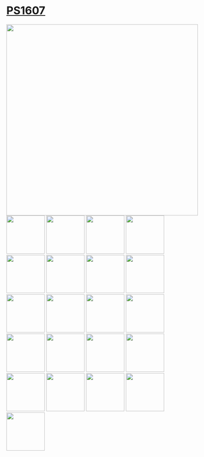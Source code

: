 # [PS1607](https://g.dev/PS1607)
<p float="left">
  <img src="https://www.gstatic.com/devrel-devsite/prod/vc1297c14e883386d1f62a6331e02f40717d89cc8c6640263fbfdb91f0f9a5401/developers/images/lockup.svg" width="500" />
  <img src="https://developers.google.com/static/profile/badges/profile/created-profile/created_profile.svg" width="100" />
  <img src="https://developers.google.com/static/profile/badges/playlists/android/android-basics-kotlin-pathway-one/badge.svg" width="100" /> 
  <img src="https://developers.google.com/static/profile/badges/codelabs/first-codelab/badge.svg" width="100" />
  <img src="https://developers.google.com/static/profile/badges/playlists/android/android-basics-kotlin-pathway-two/android-basics-kotlin-pathway-two.svg" width="100" />
  <img src="https://developers.google.com/static/profile/badges/playlists/android/android-basics-kotlin-pathway-three/android-basics-kotlin-pathway-three.svg" width="100" />
  <img src="https://developers.google.com/static/profile/badges/playlists/first-playlist/badge.svg" width="100" />
  <img src="https://developers.google.com/static/profile/badges/playlists/android/android-basics-kotlin-pathway-four/android-basics-kotlin-pathway-four.svg" width="100" />
  <img src="https://developers.google.com/static/profile/badges/playlists/android/android-basics-kotlin-unit-2-pathway-1/badge.svg" width="100" />
  <img src="https://developers.google.com/static/profile/badges/playlists/android/android-basics-kotlin-unit-2-pathway-2/badge.svg" width="100" />
  <img src="https://developers.google.com/static/profile/badges/playlists/android/android-basics-kotlin-unit-2-pathway-3/badge.svg" width="100" />
  <img src="https://developers.google.com/static/profile/badges/playlists/android/android-basics-kotlin-unit-3-pathway-1/badge.svg" width="100" />
  <img src="https://developers.google.com/static/profile/badges/playlists/android/android-basics-kotlin-unit-3-pathway-2/badge.svg" width="100" />
  <img src="https://developers.google.com/static/profile/badges/playlists/android/android-basics-kotlin-unit-3-pathway-3/badge.svg" width="100" />
  <img src="https://developers.google.com/static/profile/badges/playlists/android/android-basics-kotlin-unit-3-pathway-4/badge.svg" width="100" />
  <img src="https://developers.google.com/static/profile/badges/community/innovators/cloud/2021_member/badge.svg" width="100" />
  <img src="https://developers.google.com/static/profile/badges/playlists/android/android-basics-kotlin-unit-4-pathway-1/badge.svg" width="100" />
  <img src="https://developers.google.com/static/profile/badges/playlists/android/android-basics-kotlin-unit-3-pathway-5/badge.svg" width="100" />
  <img src="https://developers.google.com/static/profile/badges/playlists/android/android-basics-kotlin-unit-4-pathway-2/badge.svg" width="100" />
  <img src="https://developers.google.com/static/profile/badges/playlists/android/android-basics-kotlin-unit-5-pathway-1/badge.svg" width="100" />
  <img src="https://developers.google.com/static/profile/badges/playlists/android/android-basics-kotlin-unit-5-pathway-2/badge.svg" width="100" />
  <img src="https://developers.google.com/static/profile/badges/playlists/android/android-basics-kotlin-unit-6-pathway-1/badge.svg" width="100" />
</p>
